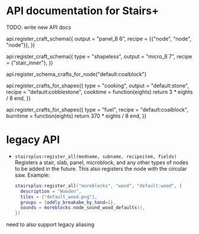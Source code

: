 # API documentation for Stairs+

TODO: write new API docs


api.register_craft_schema({
	output = "panel_8 6",
	recipe = {{"node", "node", "node"}},
})

api.register_craft_schema({
	type = "shapeless",
	output = "micro_8 7",
	recipe = {"stair_inner"},
})

api.register_schema_crafts_for_node("default:coalblock")

api.register_crafts_for_shapes({
	type = "cooking",
	output = "default:stone",
	recipe = "default:cobblestone",
	cooktime = function(eights) return 3 * eights / 8 end,
})

api.register_crafts_for_shapes({
	type = "fuel",
	recipe = "default:coalblock",
	burntime = function(eights) return 370 * eights / 8 end,
})

# legacy API

* `stairsplus:register_all(modname, subname, recipeitem, fields)`
  Registers a stair, slab, panel, microblock, and any other types of
  nodes to be added in the future.
  This also registers the node with the circular saw.
  Example:
  ```lua
  stairsplus:register_all("moreblocks", "wood", "default:wood", {
    description = "Wooden",
    tiles = {"default_wood.png"},
    groups = {oddly_breakabe_by_hand=1},
    sounds = moreblocks.node_sound_wood_defaults(),
  })
  ```

need to also support legacy aliasing
